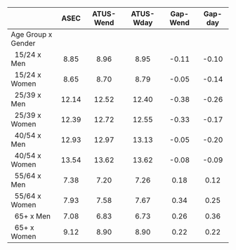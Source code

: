 
|                      |         ASEC |    ATUS-Wend |    ATUS-Wday |     Gap-Wend |      Gap-day |
| -------------------- | :----------: | :----------: | :----------: | :----------: | :----------: |
| Age Group x Gender   |              |              |              |              |              |
| &nbsp;&nbsp;15/24 x Men |         8.85 |         8.96 |         8.95 |        -0.11 |        -0.10 |
| &nbsp;&nbsp;15/24 x Women |         8.65 |         8.70 |         8.79 |        -0.05 |        -0.14 |
| &nbsp;&nbsp;25/39 x Men |        12.14 |        12.52 |        12.40 |        -0.38 |        -0.26 |
| &nbsp;&nbsp;25/39 x Women |        12.39 |        12.72 |        12.55 |        -0.33 |        -0.17 |
| &nbsp;&nbsp;40/54 x Men |        12.93 |        12.97 |        13.13 |        -0.05 |        -0.20 |
| &nbsp;&nbsp;40/54 x Women |        13.54 |        13.62 |        13.62 |        -0.08 |        -0.09 |
| &nbsp;&nbsp;55/64 x Men |         7.38 |         7.20 |         7.26 |         0.18 |         0.12 |
| &nbsp;&nbsp;55/64 x Women |         7.93 |         7.58 |         7.67 |         0.34 |         0.25 |
| &nbsp;&nbsp;65+ x Men |         7.08 |         6.83 |         6.73 |         0.26 |         0.36 |
| &nbsp;&nbsp;65+ x Women |         9.12 |         8.90 |         8.90 |         0.22 |         0.22 |

